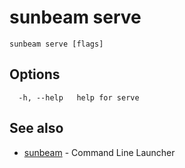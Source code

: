# sunbeam serve



```
sunbeam serve [flags]
```

## Options

```
  -h, --help   help for serve
```

## See also

* [sunbeam](./sunbeam.md)	 - Command Line Launcher

